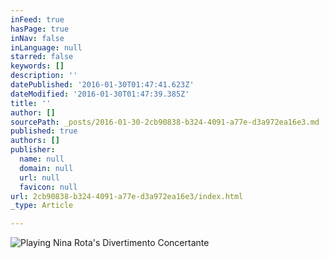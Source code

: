 ```yaml
---
inFeed: true
hasPage: true
inNav: false
inLanguage: null
starred: false
keywords: []
description: ''
datePublished: '2016-01-30T01:47:41.623Z'
dateModified: '2016-01-30T01:47:39.385Z'
title: ''
author: []
sourcePath: _posts/2016-01-30-2cb90838-b324-4091-a77e-d3a972ea16e3.md
published: true
authors: []
publisher:
  name: null
  domain: null
  url: null
  favicon: null
url: 2cb90838-b324-4091-a77e-d3a972ea16e3/index.html
_type: Article

---
```

[][0]
![Playing Nina Rota's Divertimento Concertante](https://s3-us-west-2.amazonaws.com/the-grid-img/p/585cf2cc1ecf0a1506bdac08dedea838943299af.jpg)

[0]: https://www.youtube.com/watch?v=fjfHKIl1t0Q